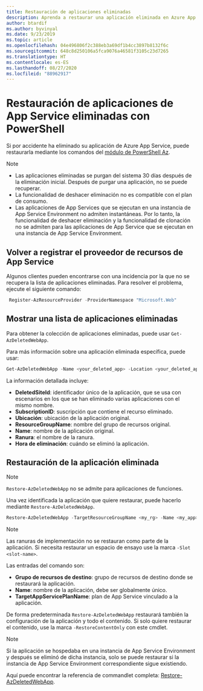 ```yaml
---
title: Restauración de aplicaciones eliminadas
description: Aprenda a restaurar una aplicación eliminada en Azure App Service. Evite los problemas que supone eliminar una aplicación accidentalmente.
author: btardif
ms.author: byvinyal
ms.date: 9/23/2019
ms.topic: article
ms.openlocfilehash: 04e496806f2c388eb3a69df1b4cc3897b8132f6c
ms.sourcegitcommit: 648c8d250106a5fca9076a46581f3105c23d7265
ms.translationtype: HT
ms.contentlocale: es-ES
ms.lasthandoff: 08/27/2020
ms.locfileid: "88962917"
---
```

# <a name="restore-deleted-app-service-app-using-powershell"></a>Restauración de aplicaciones de App Service eliminadas con PowerShell

Si por accidente ha eliminado su aplicación de Azure App Service, puede restaurarla mediante los comandos del [módulo de PowerShell Az](/powershell/azure/?view=azps-2.6.0&viewFallbackFrom=azps-2.2.0).

> [!NOTE]
> - Las aplicaciones eliminadas se purgan del sistema 30 días después de la eliminación inicial. Después de purgar una aplicación, no se puede recuperar.
> - La funcionalidad de deshacer eliminación no es compatible con el plan de consumo.
> - Las aplicaciones de App Services que se ejecutan en una instancia de App Service Environment no admiten instantáneas. Por lo tanto, la funcionalidad de deshacer eliminación y la funcionalidad de clonación no se admiten para las aplicaciones de App Service que se ejecutan en una instancia de App Service Environment.
>

## <a name="re-register-app-service-resource-provider"></a>Volver a registrar el proveedor de recursos de App Service

Algunos clientes pueden encontrarse con una incidencia por la que no se recupera la lista de aplicaciones eliminadas. Para resolver el problema, ejecute el siguiente comando:

```powershell
 Register-AzResourceProvider -ProviderNamespace "Microsoft.Web"
```

## <a name="list-deleted-apps"></a>Mostrar una lista de aplicaciones eliminadas

Para obtener la colección de aplicaciones eliminadas, puede usar `Get-AzDeletedWebApp`.

Para más información sobre una aplicación eliminada específica, puede usar:

```powershell
Get-AzDeletedWebApp -Name <your_deleted_app> -Location <your_deleted_app_location> 
```

La información detallada incluye:

- **DeletedSiteId**: identificador único de la aplicación, que se usa con escenarios en los que se han eliminado varias aplicaciones con el mismo nombre.
- **SubscriptionID**: suscripción que contiene el recurso eliminado.
- **Ubicación**: ubicación de la aplicación original.
- **ResourceGroupName**: nombre del grupo de recursos original.
- **Name**: nombre de la aplicación original.
- **Ranura**: el nombre de la ranura.
- **Hora de eliminación**: cuándo se eliminó la aplicación.  

## <a name="restore-deleted-app"></a>Restauración de la aplicación eliminada

>[!NOTE]
> `Restore-AzDeletedWebApp` no se admite para aplicaciones de funciones.

Una vez identificada la aplicación que quiere restaurar, puede hacerlo mediante `Restore-AzDeletedWebApp`.

```powershell
Restore-AzDeletedWebApp -TargetResourceGroupName <my_rg> -Name <my_app> -TargetAppServicePlanName <my_asp>
```
> [!NOTE]
> Las ranuras de implementación no se restauran como parte de la aplicación. Si necesita restaurar un espacio de ensayo use la marca `-Slot <slot-name>`.
>

Las entradas del comando son:

- **Grupo de recursos de destino**: grupo de recursos de destino donde se restaurará la aplicación.
- **Name**: nombre de la aplicación, debe ser globalmente único.
- **TargetAppServicePlanName**: plan de App Service vinculado a la aplicación.

De forma predeterminada `Restore-AzDeletedWebApp` restaurará también la configuración de la aplicación y todo el contenido. Si solo quiere restaurar el contenido, use la marca `-RestoreContentOnly` con este cmdlet.

> [!NOTE]
> Si la aplicación se hospedaba en una instancia de App Service Environment y después se eliminó de dicha instancia, solo se puede restaurar si la instancia de App Service Environment correspondiente sigue existiendo.
>

Aquí puede encontrar la referencia de commandlet completa: [Restore-AzDeletedWebApp](/powershell/module/az.websites/restore-azdeletedwebapp).